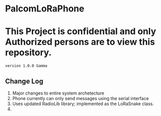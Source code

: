# PalcomLoRaPhone
<h1><b>This Project is confidential and only Authorized persons are to view this repository.</b></h1>
<code>version 1.0.0 Gamma</code>

<h2>Change Log</h2>
<ol>
<li>Major changes to entire system archetecture</li>
<li>Phone currently can only send messages using the serial interface</li>
<li>Uses updated RadioLib library; implemented as the LoRaSnake class.<li>
</ol>
